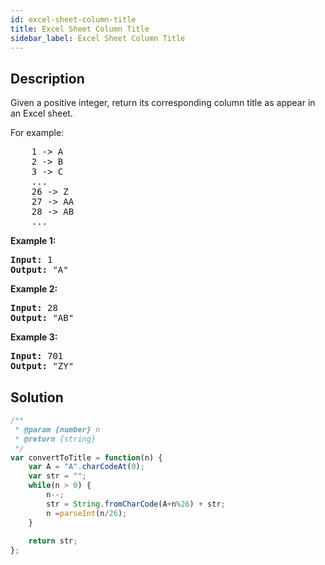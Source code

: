 ```yaml
---
id: excel-sheet-column-title
title: Excel Sheet Column Title
sidebar_label: Excel Sheet Column Title
---
```

## Description
<div class="description">
<p>Given a positive integer, return its corresponding column title as appear in an Excel sheet.</p>

<p>For example:</p>

<pre>
    1 -&gt; A
    2 -&gt; B
    3 -&gt; C
    ...
    26 -&gt; Z
    27 -&gt; AA
    28 -&gt; AB 
    ...
</pre>

<p><strong>Example 1:</strong></p>

<pre>
<strong>Input:</strong> 1
<strong>Output:</strong> &quot;A&quot;
</pre>

<p><strong>Example 2:</strong></p>

<pre>
<strong>Input:</strong> 28
<strong>Output:</strong> &quot;AB&quot;
</pre>

<p><strong>Example 3:</strong></p>

<pre>
<strong>Input:</strong> 701
<strong>Output:</strong> &quot;ZY&quot;
</pre>
</div>

## Solution
```javascript
/**
 * @param {number} n
 * @return {string}
 */
var convertToTitle = function(n) {
    var A = "A".charCodeAt(0);
    var str = "";
    while(n > 0) {
        n--;
        str = String.fromCharCode(A+n%26) + str;
        n =parseInt(n/26);
    }
    
    return str;
};
```